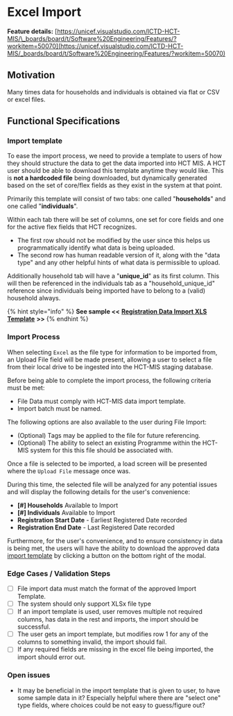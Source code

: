 # Excel Import

**Feature details:** [https://unicef.visualstudio.com/ICTD-HCT-MIS/\_boards/board/t/Software%20Engineering/Features/?workitem=50070](https://unicef.visualstudio.com/ICTD-HCT-MIS/_boards/board/t/Software%20Engineering/Features/?workitem=50070)

## Motivation

Many times data for households and individuals is obtained via flat or CSV or excel files.

## **Functional Specifications**

### Import template

To ease the import process, we need to provide a template to users of how they should structure the data to get the data imported into HCT MIS. A HCT user should be able to download this template anytime they would like. This is **not a hardcoded file** being downloaded, but dynamically generated based on the set of core/flex fields as they exist in the system at that point.

Primarily this template will consist of two tabs: one called "**households**" and one called "**individuals**".

Within each tab there will be set of columns, one set for core fields and one for the active flex fields that HCT recognizes. 

* The first row should not be modified by the user since this helps us programmatically identify what data is being uploaded.
* The second row has human readable version of it, along with the "data type" and any other helpful hints of what data is permissible to upload.

Additionally household tab will have a "**unique\_id**" as its first column. This will then be referenced in the individuals tab as a "household\_unique\_id" reference since individuals being imported have to belong to a \(valid\) household always.

{% hint style="info" %}
**See sample &lt;&lt;** [**Registration Data Import XLS Template**](https://docs.google.com/spreadsheets/d/1uNXQmOJd7eZC8Q-4IJ0iYGpvOjvfjRIe43eIN6dkFDg/edit?usp=sharing) **&gt;&gt;**
{% endhint %}

### **Import Process**

When selecting `Excel` as the file type for information to be imported from, an Upload File field will be made present, allowing a user to select a file from their local drive to be ingested into the HCT-MIS staging database.

Before being able to complete the import process, the following criteria must be met:

* File Data must comply with HCT-MIS data import template.
* Import batch must be named.

The following options are also available to the user during File Import:

* \(Optional\) Tags may be applied to the file for future referencing.
* \(Optional\) The ability to select an existing Programme within the HCT-MIS system for this this file should be associated with.

Once a file is selected to be imported, a load screen will be presented where the `Upload File` message once was.

During this time, the selected file will be analyzed for any potential issues and will display the following details for the user's convenience:

* **\[\#\] Households** Available to Import
* **\[\#\] Individuals** Available to Import
* **Registration Start Date** - Earliest Registered Date recorded
* **Registration End Date** - Last Registered Date recorded

Furthermore, for the user's convenience, and to ensure consistency in data is being met, the users will have the ability to download the approved data [import template](via-excel-import.md#import-template) by clicking a button on the bottom right of the modal.

### Edge Cases / Validation Steps

* [ ] File import data must match the format of the approved Import Template.
* [ ] The system should only support XLSx file type
* [ ] If an import template is used, user removes multiple not required columns, has data in the rest and imports, the import should be successful.
* [ ] The user gets an import template, but modifies row 1 for any of the columns to something invalid, the import should fail.
* [ ] If any required fields are missing in the excel file being imported, the import should error out.

### Open issues

* It may be beneficial in the import template that is given to user, to have some sample data in it? Especially helpful where there are "select one" type fields, where choices could be not easy to guess/figure out?



